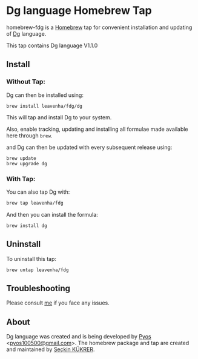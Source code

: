 # Dg language Homebrew Tap

homebrew-fdg is a [Homebrew](http://brew.sh) tap for convenient installation and updating of [Dg](http://pyos.github.io/dg/) language.

This tap contains Dg language V1.1.0

## Install

### Without Tap:

Dg can then be installed using:

```
brew install leavenha/fdg/dg
```

This will tap and install Dg to your system.

Also, enable tracking, updating and installing all formulae made available here through `brew`.

and Dg can then be updated with every subsequent release using:

```
brew update
brew upgrade dg
```

### With Tap:

You can also tap Dg with:

``` sh
brew tap leavenha/fdg
```

And then you can install the formula:

```
brew install dg
```

## Uninstall

To uninstall this tap:

```
brew untap leavenha/fdg
```

## Troubleshooting

Please consult [me](https://github.com/leavenha) if you face any issues.

## About
Dg language was created and is being developed by [Pyos](https://github.com/pyos) &lt;pyos100500@gmail.com&gt;. The homebrew package and tap are created and maintained by [Seçkin KÜKRER](https://github.com/leavenha).
